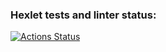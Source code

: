 ### Hexlet tests and linter status:
[![Actions Status](https://github.com/Neyghyw/python-project-50/workflows/hexlet-check/badge.svg)](https://github.com/Neyghyw/python-project-50/actions)